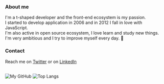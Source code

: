 ### About me

I'm a t-shaped developer and the front-end ecosystem is my passion.<br>
I started to develop application in 2006 and in 2012 I fall in love with JavaScript.<br>
I'm also active in open source ecosystem, I love learn and study new things.<br>
I'm very ambitious and I try to improve myself every day. :rocket:

<!--
### Work
- **TargaTelematics**: 
- **Aton**: 
- **Bludata**: 

### Open Source
- xxx
- xxx
-->

### Contact

Reach me on [Twitter](https://twitter.com/giorgio_boa) or on [LinkedIn](https://www.linkedin.com/in/giorgio-boa-3ba717139/)
<br><br>

![My GitHub](https://github-readme-stats.vercel.app/api?theme=dracula&username=gioboa&count_private=true&show_icons=true&custom_title=My+stats&include_all_commits=true)
![Top Langs](https://github-readme-stats.vercel.app/api/top-langs/?theme=dracula&username=gioboa&hide=html,php,css&count_private=true&show_icons=true&layout=compact)
<br><br>
